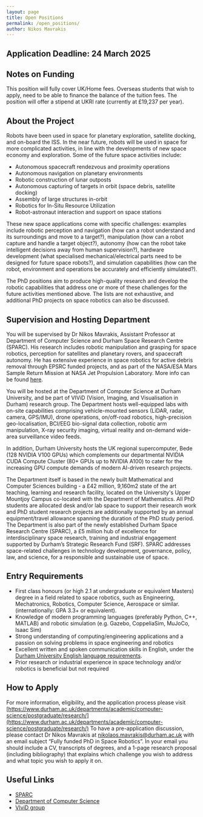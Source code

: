 ```yaml
---
layout: page
title: Open Positions
permalink: /open_positions/
author: Nikos Mavrakis
---
```


## Application Deadline: 24 March 2025

## Notes on Funding
This position will fully cover UK/Home fees. Overseas students that wish to apply, need to be able to finance the balance of the tuition fees. The position will offer a stipend at UKRI rate (currently at £19,237 per year).

## About the Project
Robots have been used in space for planetary exploration, satellite docking, and on-board the ISS. In the near future, robots will be used in space for more complicated activities, in line with the developments of new space economy and exploration. Some of the future space activities include: 

-	Autonomous spacecraft rendezvous and proximity operations
-	Autonomous navigation on planetary environments
-	Robotic construction of lunar outposts
-	Autonomous capturing of targets in orbit (space debris, satellite docking)
-	Assembly of large structures in-orbit
-	Robotics for In-Situ Resource Utilization
-	Robot-astronaut interaction and support on space stations 

These new space applications come with specific challenges: examples include robotic perception and navigation (how can a robot understand and its surroundings and move to a target?), manipulation (how can a robot capture and handle a target object?), autonomy (how can the robot take intelligent decisions away from human supervision?), hardware development (what specialised mechanical/electrical parts need to be designed for future space robots?), and simulation capabilities (how can the robot, environment and operations be accurately and efficiently simulated?).

The PhD positions aim to produce high-quality research and develop the robotic capabilities that address one or more of these challenges for the future activities mentioned above. The lists are not exhaustive, and additional PhD projects on space robotics can also be discussed.

## Supervision and Hosting Department
You will be supervised by Dr Nikos Mavrakis, Assistant Professor at Department of Computer Science and Durham Space Research Centre (SPARC). His research includes robotic manipulation and grasping for space robotics, perception for satellites and planetary rovers, and spacecraft autonomy. He has extensive experience in space robotics for active debris removal through EPSRC funded projects, and as part of the NASA/ESA Mars Sample Return Mission at NASA Jet Propulsion Laboratory.  More info can be found [here](https://nikosmavrakis.github.io/).

You will be hosted at the Department of Computer Science at Durham University, and be part of VIViD (Vision, Imaging, and Visualisation in Durham) research group. The Department hosts well-equipped labs with on-site capabilities comprising vehicle-mounted sensors (LiDAR, radar, camera, GPS/IMU), drone operations, on/off-road robotics, high-precision geo-localisation, BCI/EEG bio-signal data collection, robotic arm manipulation, X-ray security imaging, virtual reality and on-demand wide-area surveillance video feeds.

In addition, Durham University hosts the UK regional supercomputer, Bede (128 NVIDIA V100 GPUs) which complements our departmental NVIDIA CUDA Compute Cluster (80+ GPUs up to NVIDIA A100) to cater for the increasing GPU compute demands of modern AI-driven research projects.

The Department itself is based in the newly built Mathematical and Computer Sciences building - a £42 million, 9,160m2 state of the art teaching, learning and research facility, located on the University's Upper Mountjoy Campus co-located with the Department of Mathematics. All PhD students are allocated desk and/or lab space to support their research work and PhD student research projects are additionally supported by an annual equipment/travel allowance spanning the duration of the PhD study period.
The Department is also part of the newly established Durham Space Research Centre (SPARC), a £5 million hub of excellence for interdisciplinary space research, training and industrial engagement supported by Durham’s Strategic Research Fund (SRF). SPARC addresses space-related challenges in technology development, governance, policy, law, and science, for a responsible and sustainable use of space. 

## Entry Requirements

*	First class honours (or high 2.1 at undergraduate or equivalent Masters) degree in a field related to space robotics, such as Engineering, Mechatronics, Robotics, Computer Science, Aerospace or similar. (internationally: GPA 3.3+ or equivalent).
*	Knowledge of modern programming languages (preferably Python, C++, MATLAB) and robotic simulation (e.g. Gazebo, CoppeliaSim, MuJoCo, Isaac Sim)
*	Strong understanding of computing/engineering applications and a passion on solving problems in space engineering and robotics
*	Excellent written and spoken communication skills in English, under the [Durham University English language requirements](https://www.dur.ac.uk/study/international/entry-requirements/english-language-requirements/).
*	Prior research or industrial experience in space technology and/or robotics is beneficial but not required

## How to Apply
For more information, eligibility, and the application process please visit [https://www.durham.ac.uk/departments/academic/computer-science/postgraduate/research/](https://www.durham.ac.uk/departments/academic/computer-science/postgraduate/research/)
To have a pre-application discussion, please contact Dr Nikos Mavrakis at nikolaos.mavrakis@durham.ac.uk with an email subject “Fully funded PhD in Space Robotics”. In your email you should include a CV, transcripts of degrees, and a 1-page research proposal (including bibliography) that explains which challenge you wish to address and what topic you wish to apply it on. 

## Useful Links
* [SPARC](https://www.durham.ac.uk/research/institutes-and-centres/space-research-centre/)
* [Department of Computer Science](https://www.durham.ac.uk/departments/academic/computer-science/)
* [VIviD group](https://vivid.webspace.durham.ac.uk/)
